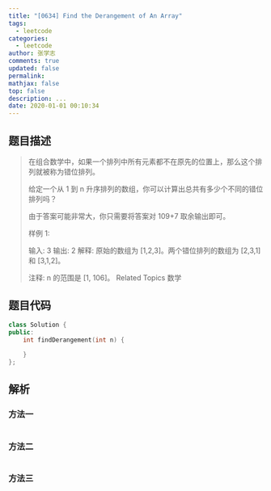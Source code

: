 ```yaml
---
title: "[0634] Find the Derangement of An Array"
tags:
  - leetcode
categories:
  - leetcode
author: 张学志
comments: true
updated: false
permalink:
mathjax: false
top: false
description: ...
date: 2020-01-01 00:10:34
---
```


## 题目描述

> 在组合数学中，如果一个排列中所有元素都不在原先的位置上，那么这个排列就被称为错位排列。 
> 
> 给定一个从 1 到 n 升序排列的数组，你可以计算出总共有多少个不同的错位排列吗？ 
> 
> 由于答案可能非常大，你只需要将答案对 109+7 取余输出即可。 
> 
> 
> 
> 样例 1: 
> 
> 输入: 3
> 输出: 2
> 解释: 原始的数组为 [1,2,3]。两个错位排列的数组为 [2,3,1] 和 [3,1,2]。
> 
> 
> 
> 
> 注释: 
> n 的范围是 [1, 106]。 
> Related Topics 数学

## 题目代码

```cpp
class Solution {
public:
    int findDerangement(int n) {
        
    }
};
```

## 解析

### 方法一

```cpp

```

### 方法二

```cpp

```

### 方法三

```cpp

```

